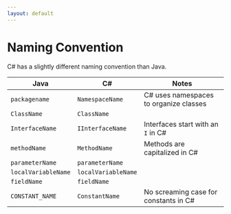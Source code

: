 ```yaml
---
layout: default
---
```

# Naming Convention

C# has a slightly different naming convention than Java.

| Java | C# | Notes |
|-|-|-|
| `packagename` | `NamespaceName` | C# uses namespaces to organize classes |
| `ClassName` | `ClassName` |
| `InterfaceName` | `IInterfaceName` | Interfaces start with an `I` in C# |
| `methodName` | `MethodName` | Methods are capitalized in C# |
| `parameterName` | `parameterName` |
| `localVariableName` | `localVariableName` |
| `fieldName` | `fieldName` |
| `CONSTANT_NAME` | `ConstantName` | No screaming case for constants in C# |

